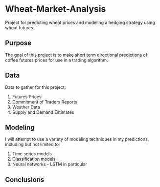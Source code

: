 # Wheat-Market-Analysis
Project for predicting wheat prices and modeling a hedging strategy using wheat futures

## Purpose
The goal of this project is to make short term directional predictions of coffee futures prices for use in a trading algorithm.

## Data
Data to gather for this project:

1. Futures Prices
2. Commitment of Traders Reports
3. Weather Data
4. Supply and Demand Estimates

## Modeling
I will attempt to use a variety of modeling techniques in my predictions, including but not limited to:

1. Time series models
2. Classification models
3. Neural networks - LSTM in particular

## Conclusions
